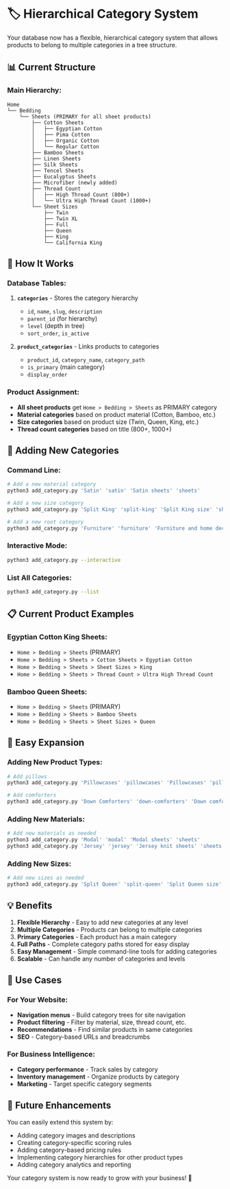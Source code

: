 # 🏷️ Hierarchical Category System

Your database now has a flexible, hierarchical category system that allows products to belong to multiple categories in a tree structure.

## 📊 **Current Structure**

### **Main Hierarchy:**
```
Home
└── Bedding
    └── Sheets (PRIMARY for all sheet products)
        ├── Cotton Sheets
        │   ├── Egyptian Cotton
        │   ├── Pima Cotton
        │   ├── Organic Cotton
        │   └── Regular Cotton
        ├── Bamboo Sheets
        ├── Linen Sheets
        ├── Silk Sheets
        ├── Tencel Sheets
        ├── Eucalyptus Sheets
        ├── Microfiber (newly added)
        ├── Thread Count
        │   ├── High Thread Count (800+)
        │   └── Ultra High Thread Count (1000+)
        └── Sheet Sizes
            ├── Twin
            ├── Twin XL
            ├── Full
            ├── Queen
            ├── King
            └── California King
```

## 🎯 **How It Works**

### **Database Tables:**

1. **`categories`** - Stores the category hierarchy
   - `id`, `name`, `slug`, `description`
   - `parent_id` (for hierarchy)
   - `level` (depth in tree)
   - `sort_order`, `is_active`

2. **`product_categories`** - Links products to categories
   - `product_id`, `category_name`, `category_path`
   - `is_primary` (main category)
   - `display_order`

### **Product Assignment:**
- **All sheet products** get `Home > Bedding > Sheets` as PRIMARY category
- **Material categories** based on product material (Cotton, Bamboo, etc.)
- **Size categories** based on product size (Twin, Queen, King, etc.)
- **Thread count categories** based on title (800+, 1000+)

## 🚀 **Adding New Categories**

### **Command Line:**
```bash
# Add a new material category
python3 add_category.py 'Satin' 'satin' 'Satin sheets' 'sheets'

# Add a new size category
python3 add_category.py 'Split King' 'split-king' 'Split King size' 'sheet-sizes'

# Add a new root category
python3 add_category.py 'Furniture' 'furniture' 'Furniture and home decor'
```

### **Interactive Mode:**
```bash
python3 add_category.py --interactive
```

### **List All Categories:**
```bash
python3 add_category.py --list
```

## 📋 **Current Product Examples**

### **Egyptian Cotton King Sheets:**
- `Home > Bedding > Sheets` (PRIMARY)
- `Home > Bedding > Sheets > Cotton Sheets > Egyptian Cotton`
- `Home > Bedding > Sheets > Sheet Sizes > King`
- `Home > Bedding > Sheets > Thread Count > Ultra High Thread Count`

### **Bamboo Queen Sheets:**
- `Home > Bedding > Sheets` (PRIMARY)
- `Home > Bedding > Sheets > Bamboo Sheets`
- `Home > Bedding > Sheets > Sheet Sizes > Queen`

## 🔧 **Easy Expansion**

### **Adding New Product Types:**
```bash
# Add pillows
python3 add_category.py 'Pillowcases' 'pillowcases' 'Pillowcases' 'pillows'

# Add comforters
python3 add_category.py 'Down Comforters' 'down-comforters' 'Down comforters' 'comforters'
```

### **Adding New Materials:**
```bash
# Add new materials as needed
python3 add_category.py 'Modal' 'modal' 'Modal sheets' 'sheets'
python3 add_category.py 'Jersey' 'jersey' 'Jersey knit sheets' 'sheets'
```

### **Adding New Sizes:**
```bash
# Add new sizes as needed
python3 add_category.py 'Split Queen' 'split-queen' 'Split Queen size' 'sheet-sizes'
```

## 💡 **Benefits**

1. **Flexible Hierarchy** - Easy to add new categories at any level
2. **Multiple Categories** - Products can belong to multiple categories
3. **Primary Categories** - Each product has a main category
4. **Full Paths** - Complete category paths stored for easy display
5. **Easy Management** - Simple command-line tools for adding categories
6. **Scalable** - Can handle any number of categories and levels

## 🎯 **Use Cases**

### **For Your Website:**
- **Navigation menus** - Build category trees for site navigation
- **Product filtering** - Filter by material, size, thread count, etc.
- **Recommendations** - Find similar products in same categories
- **SEO** - Category-based URLs and breadcrumbs

### **For Business Intelligence:**
- **Category performance** - Track sales by category
- **Inventory management** - Organize products by category
- **Marketing** - Target specific category segments

## 🔄 **Future Enhancements**

You can easily extend this system by:
- Adding category images and descriptions
- Creating category-specific scoring rules
- Adding category-based pricing rules
- Implementing category hierarchies for other product types
- Adding category analytics and reporting

Your category system is now ready to grow with your business! 🌱

